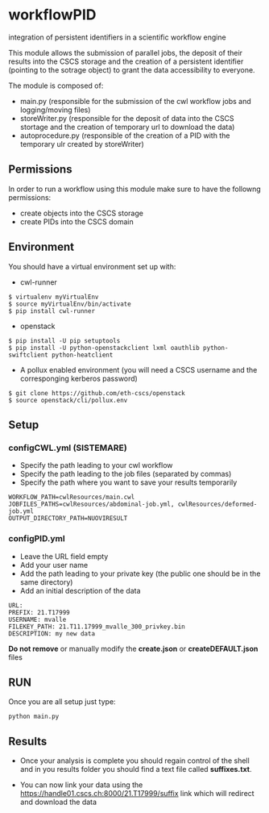 # workflowPID
integration of persistent identifiers in a scientific workflow engine


This module allows the submission of parallel jobs, the deposit of their results into the CSCS storage and the creation of a persistent identifier (pointing to the sotrage object) to grant the data accessibility to everyone.


The module is composed of:
* main.py (responsible for the submission of the cwl workflow jobs and logging/moving files)
* storeWriter.py (responsible for the deposit of data into the CSCS stortage and the creation of temporary url to download the data)
* autoprocedure.py (responsible of the creation of a PID with the temporary ulr created by storeWriter)

## Permissions

In order to run a workflow using this module make sure to have the followng permissions:
* create objects into the CSCS storage
* create PIDs into the CSCS domain

## Environment

You should have a virtual environment set up with:
* cwl-runner
```
$ virtualenv myVirtualEnv
$ source myVirtualEnv/bin/activate
$ pip install cwl-runner 
```

* openstack
```
$ pip install -U pip setuptools
$ pip install -U python-openstackclient lxml oauthlib python-swiftclient python-heatclient
```


* A pollux enabled environment (you will need a CSCS username and the corresponging kerberos password)

```
$ git clone https://github.com/eth-cscs/openstack
$ source openstack/cli/pollux.env
```

## Setup

### configCWL.yml (SISTEMARE)

* Specify the path leading to your cwl workflow
* Specify the path leading to the job files (separated by commas)
* Specify the path where you want to save your results temporarily
```
WORKFLOW_PATH=cwlResources/main.cwl
JOBFILES_PATHS=cwlResources/abdominal-job.yml, cwlResources/deformed-job.yml
OUTPUT_DIRECTORY_PATH=NUOVIRESULT
```

### configPID.yml 

* Leave the URL field empty
* Add your user name
* Add the path leading to your private key (the public one should be in the same directory)
* Add an initial description of the data

```
URL:
PREFIX: 21.T17999
USERNAME: mvalle
FILEKEY_PATH: 21.T11.17999_mvalle_300_privkey.bin 
DESCRIPTION: my new data
```
**Do not remove** or manually modify the **create.json** or **createDEFAULT.json** files

## RUN

Once you are all setup just type:

```
python main.py
```

## Results

* Once your analysis is complete you should regain control of the shell and in you results folder you should find a text file called **suffixes.txt**.

* You can now link your data using the https://handle01.cscs.ch:8000/21.T17999/suffix link which will redirect and download the data

